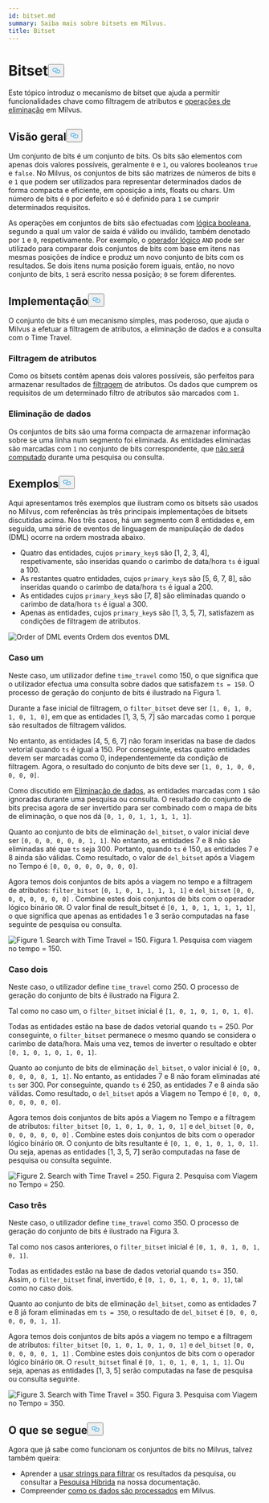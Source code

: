 ```yaml
---
id: bitset.md
summary: Saiba mais sobre bitsets em Milvus.
title: Bitset
---
```

<h1 id="Bitset" class="common-anchor-header">Bitset<button data-href="#Bitset" class="anchor-icon" translate="no">
      <svg translate="no"
        aria-hidden="true"
        focusable="false"
        height="20"
        version="1.1"
        viewBox="0 0 16 16"
        width="16"
      >
        <path
          fill="#0092E4"
          fill-rule="evenodd"
          d="M4 9h1v1H4c-1.5 0-3-1.69-3-3.5S2.55 3 4 3h4c1.45 0 3 1.69 3 3.5 0 1.41-.91 2.72-2 3.25V8.59c.58-.45 1-1.27 1-2.09C10 5.22 8.98 4 8 4H4c-.98 0-2 1.22-2 2.5S3 9 4 9zm9-3h-1v1h1c1 0 2 1.22 2 2.5S13.98 12 13 12H9c-.98 0-2-1.22-2-2.5 0-.83.42-1.64 1-2.09V6.25c-1.09.53-2 1.84-2 3.25C6 11.31 7.55 13 9 13h4c1.45 0 3-1.69 3-3.5S14.5 6 13 6z"
        ></path>
      </svg>
    </button></h1><p>Este tópico introduz o mecanismo de bitset que ajuda a permitir funcionalidades chave como filtragem de atributos e <a href="https://milvus.io/blog/2022-02-07-how-milvus-deletes-streaming-data-in-distributed-cluster.md">operações de eliminação</a> em Milvus.</p>
<h2 id="Overview" class="common-anchor-header">Visão geral<button data-href="#Overview" class="anchor-icon" translate="no">
      <svg translate="no"
        aria-hidden="true"
        focusable="false"
        height="20"
        version="1.1"
        viewBox="0 0 16 16"
        width="16"
      >
        <path
          fill="#0092E4"
          fill-rule="evenodd"
          d="M4 9h1v1H4c-1.5 0-3-1.69-3-3.5S2.55 3 4 3h4c1.45 0 3 1.69 3 3.5 0 1.41-.91 2.72-2 3.25V8.59c.58-.45 1-1.27 1-2.09C10 5.22 8.98 4 8 4H4c-.98 0-2 1.22-2 2.5S3 9 4 9zm9-3h-1v1h1c1 0 2 1.22 2 2.5S13.98 12 13 12H9c-.98 0-2-1.22-2-2.5 0-.83.42-1.64 1-2.09V6.25c-1.09.53-2 1.84-2 3.25C6 11.31 7.55 13 9 13h4c1.45 0 3-1.69 3-3.5S14.5 6 13 6z"
        ></path>
      </svg>
    </button></h2><p>Um conjunto de bits é um conjunto de bits. Os bits são elementos com apenas dois valores possíveis, geralmente <code translate="no">0</code> e <code translate="no">1</code>, ou valores booleanos <code translate="no">true</code> e <code translate="no">false</code>. No Milvus, os conjuntos de bits são matrizes de números de bits <code translate="no">0</code> e <code translate="no">1</code> que podem ser utilizados para representar determinados dados de forma compacta e eficiente, em oposição a ints, floats ou chars. Um número de bits é <code translate="no">0</code> por defeito e só é definido para <code translate="no">1</code> se cumprir determinados requisitos.</p>
<p>As operações em conjuntos de bits são efectuadas com <a href="/docs/pt/boolean.md">lógica booleana</a>, segundo a qual um valor de saída é válido ou inválido, também denotado por <code translate="no">1</code> e <code translate="no">0</code>, respetivamente. Por exemplo, o <a href="https://milvus.io/docs/v2.1.x/boolean.md#Logical-operators">operador lógico</a> <code translate="no">AND</code> pode ser utilizado para comparar dois conjuntos de bits com base em itens nas mesmas posições de índice e produz um novo conjunto de bits com os resultados. Se dois itens numa posição forem iguais, então, no novo conjunto de bits, <code translate="no">1</code> será escrito nessa posição; <code translate="no">0</code> se forem diferentes.</p>
<h2 id="Implementation" class="common-anchor-header">Implementação<button data-href="#Implementation" class="anchor-icon" translate="no">
      <svg translate="no"
        aria-hidden="true"
        focusable="false"
        height="20"
        version="1.1"
        viewBox="0 0 16 16"
        width="16"
      >
        <path
          fill="#0092E4"
          fill-rule="evenodd"
          d="M4 9h1v1H4c-1.5 0-3-1.69-3-3.5S2.55 3 4 3h4c1.45 0 3 1.69 3 3.5 0 1.41-.91 2.72-2 3.25V8.59c.58-.45 1-1.27 1-2.09C10 5.22 8.98 4 8 4H4c-.98 0-2 1.22-2 2.5S3 9 4 9zm9-3h-1v1h1c1 0 2 1.22 2 2.5S13.98 12 13 12H9c-.98 0-2-1.22-2-2.5 0-.83.42-1.64 1-2.09V6.25c-1.09.53-2 1.84-2 3.25C6 11.31 7.55 13 9 13h4c1.45 0 3-1.69 3-3.5S14.5 6 13 6z"
        ></path>
      </svg>
    </button></h2><p>O conjunto de bits é um mecanismo simples, mas poderoso, que ajuda o Milvus a efetuar a filtragem de atributos, a eliminação de dados e a consulta com o Time Travel.</p>
<h3 id="Attribute-filtering" class="common-anchor-header">Filtragem de atributos</h3><p>Como os bitsets contêm apenas dois valores possíveis, são perfeitos para armazenar resultados de <a href="https://milvus.io/docs/v2.1.x/hybridsearch.md">filtragem</a> de atributos. Os dados que cumprem os requisitos de um determinado filtro de atributos são marcados com <code translate="no">1</code>.</p>
<h3 id="Data-deletion" class="common-anchor-header">Eliminação de dados</h3><p>Os conjuntos de bits são uma forma compacta de armazenar informação sobre se uma linha num segmento foi eliminada. As entidades eliminadas são marcadas com <code translate="no">1</code> no conjunto de bits correspondente, que <a href="https://milvus.io/blog/deleting-data-in-milvus.md">não será computado</a> durante uma pesquisa ou consulta.</p>
<h2 id="Examples" class="common-anchor-header">Exemplos<button data-href="#Examples" class="anchor-icon" translate="no">
      <svg translate="no"
        aria-hidden="true"
        focusable="false"
        height="20"
        version="1.1"
        viewBox="0 0 16 16"
        width="16"
      >
        <path
          fill="#0092E4"
          fill-rule="evenodd"
          d="M4 9h1v1H4c-1.5 0-3-1.69-3-3.5S2.55 3 4 3h4c1.45 0 3 1.69 3 3.5 0 1.41-.91 2.72-2 3.25V8.59c.58-.45 1-1.27 1-2.09C10 5.22 8.98 4 8 4H4c-.98 0-2 1.22-2 2.5S3 9 4 9zm9-3h-1v1h1c1 0 2 1.22 2 2.5S13.98 12 13 12H9c-.98 0-2-1.22-2-2.5 0-.83.42-1.64 1-2.09V6.25c-1.09.53-2 1.84-2 3.25C6 11.31 7.55 13 9 13h4c1.45 0 3-1.69 3-3.5S14.5 6 13 6z"
        ></path>
      </svg>
    </button></h2><p>Aqui apresentamos três exemplos que ilustram como os bitsets são usados no Milvus, com referências às três principais implementações de bitsets discutidas acima. Nos três casos, há um segmento com 8 entidades e, em seguida, uma série de eventos de linguagem de manipulação de dados (DML) ocorre na ordem mostrada abaixo.</p>
<ul>
<li>Quatro das entidades, cujos <code translate="no">primary_key</code>s são [1, 2, 3, 4], respetivamente, são inseridas quando o carimbo de data/hora <code translate="no">ts</code> é igual a 100.</li>
<li>As restantes quatro entidades, cujos <code translate="no">primary_key</code>s são [5, 6, 7, 8], são inseridas quando o carimbo de data/hora <code translate="no">ts</code> é igual a 200.</li>
<li>As entidades cujos <code translate="no">primary_key</code>s são [7, 8] são eliminadas quando o carimbo de data/hora <code translate="no">ts</code> é igual a 300.</li>
<li>Apenas as entidades, cujos <code translate="no">primary_key</code>s são [1, 3, 5, 7], satisfazem as condições de filtragem de atributos.</li>
</ul>
<p>
  
   <span class="img-wrapper"> <img translate="no" src="/docs/v2.5.x/assets/bitset_0.svg" alt="Order of DML events" class="doc-image" id="order-of-dml-events" />
   </span> <span class="img-wrapper"> <span>Ordem dos eventos DML</span> </span></p>
<h3 id="Case-one" class="common-anchor-header">Caso um</h3><p>Neste caso, um utilizador define <code translate="no">time_travel</code> como 150, o que significa que o utilizador efectua uma consulta sobre dados que satisfazem <code translate="no">ts = 150</code>. O processo de geração do conjunto de bits é ilustrado na Figura 1.</p>
<p>Durante a fase inicial de filtragem, o <code translate="no">filter_bitset</code> deve ser <code translate="no">[1, 0, 1, 0, 1, 0, 1, 0]</code>, em que as entidades [1, 3, 5, 7] são marcadas como <code translate="no">1</code> porque são resultados de filtragem válidos.</p>
<p>No entanto, as entidades [4, 5, 6, 7] não foram inseridas na base de dados vetorial quando <code translate="no">ts</code> é igual a 150. Por conseguinte, estas quatro entidades devem ser marcadas como 0, independentemente da condição de filtragem. Agora, o resultado do conjunto de bits deve ser <code translate="no">[1, 0, 1, 0, 0, 0, 0, 0]</code>.</p>
<p>Como discutido em <a href="#data-deletion">Eliminação de dados</a>, as entidades marcadas com <code translate="no">1</code> são ignoradas durante uma pesquisa ou consulta. O resultado do conjunto de bits precisa agora de ser invertido para ser combinado com o mapa de bits de eliminação, o que nos dá <code translate="no">[0, 1, 0, 1, 1, 1, 1, 1]</code>.</p>
<p>Quanto ao conjunto de bits de eliminação <code translate="no">del_bitset</code>, o valor inicial deve ser <code translate="no">[0, 0, 0, 0, 0, 0, 1, 1]</code>. No entanto, as entidades 7 e 8 não são eliminadas até que <code translate="no">ts</code> seja 300. Portanto, quando <code translate="no">ts</code> é 150, as entidades 7 e 8 ainda são válidas. Como resultado, o valor de <code translate="no">del_bitset</code> após a Viagem no Tempo é <code translate="no">[0, 0, 0, 0, 0, 0, 0, 0]</code>.</p>
<p>Agora temos dois conjuntos de bits após a viagem no tempo e a filtragem de atributos: <code translate="no">filter_bitset</code> <code translate="no">[0, 1, 0, 1, 1, 1, 1, 1]</code> e <code translate="no">del_bitset</code> <code translate="no">[0, 0, 0, 0, 0, 0, 0, 0]</code> .  Combine estes dois conjuntos de bits com o operador lógico binário <code translate="no">OR</code>. O valor final de result_bitset é <code translate="no">[0, 1, 0, 1, 1, 1, 1, 1]</code>, o que significa que apenas as entidades 1 e 3 serão computadas na fase seguinte de pesquisa ou consulta.</p>
<p>
 <span class="img-wrapper">
   <img translate="no" src="/docs/v2.5.x/assets/bitset_1.jpg" alt="Figure 1. Search with Time Travel = 150." class="doc-image" id="figure-1.-search-with-time-travel-=-150." />
   <span>Figura 1. Pesquisa com viagem no tempo = 150</span>. </span></p>
<h3 id="Case-two" class="common-anchor-header">Caso dois</h3><p>Neste caso, o utilizador define <code translate="no">time_travel</code> como 250. O processo de geração do conjunto de bits é ilustrado na Figura 2.</p>
<p>Tal como no caso um, o <code translate="no">filter_bitset</code> inicial é <code translate="no">[1, 0, 1, 0, 1, 0, 1, 0]</code>.</p>
<p>Todas as entidades estão na base de dados vetorial quando <code translate="no">ts</code> = 250. Por conseguinte, o <code translate="no">filter_bitset</code> permanece o mesmo quando se considera o carimbo de data/hora. Mais uma vez, temos de inverter o resultado e obter <code translate="no">[0, 1, 0, 1, 0, 1, 0, 1]</code>.</p>
<p>Quanto ao conjunto de bits de eliminação <code translate="no">del_bitset</code>, o valor inicial é <code translate="no">[0, 0, 0, 0, 0, 0, 1, 1]</code>. No entanto, as entidades 7 e 8 não foram eliminadas até <code translate="no">ts</code> ser 300. Por conseguinte, quando <code translate="no">ts</code> é 250, as entidades 7 e 8 ainda são válidas. Como resultado, o <code translate="no">del_bitset</code> após a Viagem no Tempo é <code translate="no">[0, 0, 0, 0, 0, 0, 0, 0]</code>.</p>
<p>Agora temos dois conjuntos de bits após a Viagem no Tempo e a filtragem de atributos: <code translate="no">filter_bitset</code> <code translate="no">[0, 1, 0, 1, 0, 1, 0, 1]</code> e <code translate="no">del_bitset</code> <code translate="no">[0, 0, 0, 0, 0, 0, 0, 0]</code> . Combine estes dois conjuntos de bits com o operador lógico binário <code translate="no">OR</code>. O conjunto de bits resultante é <code translate="no">[0, 1, 0, 1, 0, 1, 0, 1]</code>. Ou seja, apenas as entidades [1, 3, 5, 7] serão computadas na fase de pesquisa ou consulta seguinte.</p>
<p>
 <span class="img-wrapper">
   <img translate="no" src="/docs/v2.5.x/assets/bitset_2.jpg" alt="Figure 2. Search with Time Travel = 250." class="doc-image" id="figure-2.-search-with-time-travel-=-250." />
   <span>Figura 2. Pesquisa com Viagem no Tempo = 250</span>. </span></p>
<h3 id="Case-three" class="common-anchor-header">Caso três</h3><p>Neste caso, o utilizador define <code translate="no">time_travel</code> como 350. O processo de geração do conjunto de bits é ilustrado na Figura 3.</p>
<p>Tal como nos casos anteriores, o <code translate="no">filter_bitset</code> inicial é <code translate="no">[0, 1, 0, 1, 0, 1, 0, 1]</code>.</p>
<p>Todas as entidades estão na base de dados vetorial quando <code translate="no">ts</code>= 350. Assim, o <code translate="no">filter_bitset</code> final, invertido, é <code translate="no">[0, 1, 0, 1, 0, 1, 0, 1]</code>, tal como no caso dois.</p>
<p>Quanto ao conjunto de bits de eliminação <code translate="no">del_bitset</code>, como as entidades 7 e 8 já foram eliminadas em <code translate="no">ts = 350</code>, o resultado de <code translate="no">del_bitset</code> é <code translate="no">[0, 0, 0, 0, 0, 0, 1, 1]</code>.</p>
<p>Agora temos dois conjuntos de bits após a viagem no tempo e a filtragem de atributos: <code translate="no">filter_bitset</code> <code translate="no">[0, 1, 0, 1, 0, 1, 0, 1]</code> e <code translate="no">del_bitset</code> <code translate="no">[0, 0, 0, 0, 0, 0, 1, 1]</code> .  Combine estes dois conjuntos de bits com o operador lógico binário <code translate="no">OR</code>. O <code translate="no">result_bitset</code> final é <code translate="no">[0, 1, 0, 1, 0, 1, 1, 1]</code>. Ou seja, apenas as entidades [1, 3, 5] serão computadas na fase de pesquisa ou consulta seguinte.</p>
<p>
 <span class="img-wrapper">
   <img translate="no" src="/docs/v2.5.x/assets/bitset_3.jpg" alt="Figure 3. Search with Time Travel = 350." class="doc-image" id="figure-3.-search-with-time-travel-=-350." />
   <span>Figura 3. Pesquisa com Viagem no Tempo = 350</span>. </span></p>
<h2 id="Whats-next" class="common-anchor-header">O que se segue<button data-href="#Whats-next" class="anchor-icon" translate="no">
      <svg translate="no"
        aria-hidden="true"
        focusable="false"
        height="20"
        version="1.1"
        viewBox="0 0 16 16"
        width="16"
      >
        <path
          fill="#0092E4"
          fill-rule="evenodd"
          d="M4 9h1v1H4c-1.5 0-3-1.69-3-3.5S2.55 3 4 3h4c1.45 0 3 1.69 3 3.5 0 1.41-.91 2.72-2 3.25V8.59c.58-.45 1-1.27 1-2.09C10 5.22 8.98 4 8 4H4c-.98 0-2 1.22-2 2.5S3 9 4 9zm9-3h-1v1h1c1 0 2 1.22 2 2.5S13.98 12 13 12H9c-.98 0-2-1.22-2-2.5 0-.83.42-1.64 1-2.09V6.25c-1.09.53-2 1.84-2 3.25C6 11.31 7.55 13 9 13h4c1.45 0 3-1.69 3-3.5S14.5 6 13 6z"
        ></path>
      </svg>
    </button></h2><p>Agora que já sabe como funcionam os conjuntos de bits no Milvus, talvez também queira:</p>
<ul>
<li>Aprender a <a href="https://milvus.io/blog/2022-08-08-How-to-use-string-data-to-empower-your-similarity-search-applications.md">usar strings para filtrar</a> os resultados da pesquisa, ou consultar a <a href="https://milvus.io/docs/hybridsearch.md">Pesquisa Híbrida</a> na nossa documentação.</li>
<li>Compreender <a href="https://milvus.io/docs/v2.1.x/data_processing.md">como os dados são processados</a> em Milvus.</li>
</ul>
